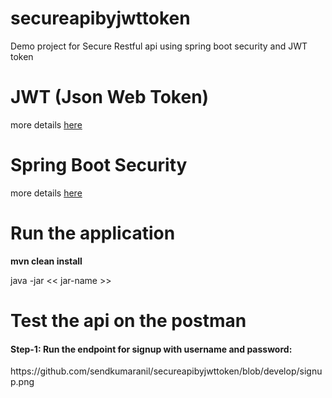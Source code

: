 # secureapibyjwttoken
Demo project for Secure Restful api using spring boot security and JWT token

# JWT (Json Web Token)
<p> more details  <a href="https://jwt.io/"> here </a> </p>

# Spring Boot Security
<p> more details <a href="https://spring.io/guides/topicals/spring-security-architecture/">here </a> </p>

# Run the application
<p> <b> mvn clean install </b></p>
<p> java -jar << jar-name >> </p>

# Test the api on the postman

<h4>Step-1: Run the endpoint for signup with username and password:</h4>
https://github.com/sendkumaranil/secureapibyjwttoken/blob/develop/signup.png
